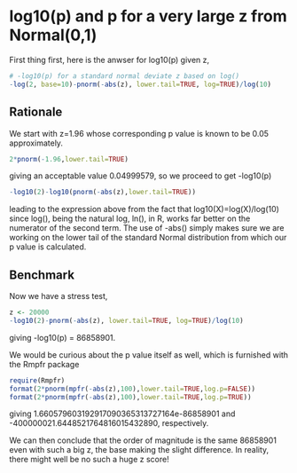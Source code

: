 # log10(p) and p for a very large z from Normal(0,1)

First thing first, here is the anwser for log10(p) given z,
```r
# -log10(p) for a standard normal deviate z based on log()
-log(2, base=10)-pnorm(-abs(z), lower.tail=TRUE, log=TRUE)/log(10)
```

## Rationale
We start with z=1.96 whose corresponding p value is known to be 0.05 approximately.
```r
2*pnorm(-1.96,lower.tail=TRUE)
```
giving an acceptable value 0.04999579, so we proceed to get -log10(p)
```r
-log10(2)-log10(pnorm(-abs(z),lower.tail=TRUE))
```
leading to the expression above from the fact that log10(X)=log(X)/log(10) since log(),
being the natural log, ln(), in R, works far better on the numerator of the second term.
The use of -abs() simply makes sure we are working on the lower tail of the standard
Normal distribution from which our p value is calculated.

## Benchmark
Now we have a stress test,
```r
z <- 20000
-log10(2)-pnorm(-abs(z), lower.tail=TRUE, log=TRUE)/log(10)
```
giving -log10(p) = 86858901.

We would be curious about the p value itself as well, which is furnished with the Rmpfr package
```r
require(Rmpfr)
format(2*pnorm(mpfr(-abs(z),100),lower.tail=TRUE,log.p=FALSE))
format(2*pnorm(mpfr(-abs(z),100),lower.tail=TRUE,log.p=TRUE))
```
giving 1.660579603192917090365313727164e-86858901 and -400000021.6448521764816015432890, respectively.

We can then conclude that the order of magnitude is the same 86858901 even with such a big z, the base
making the slight difference. In reality, there might well be no such a huge z score!
